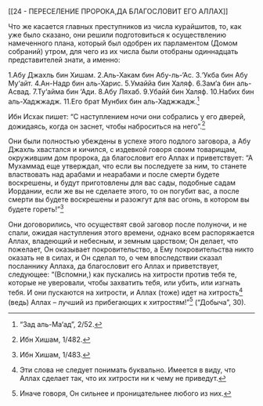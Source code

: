 [[24 - ПЕРЕСЕЛЕНИЕ ПРОРОКА,ДА БЛАГОСЛОВИТ ЕГО АЛЛАХ]]

Что же касается главных преступников из числа курайшитов, то, как уже было сказано, они решили подготовиться к осуществлению намеченного плана, который был одобрен их парламентом (Домом собраний) утром, для чего из их числа были отобраны одиннадцать представителей знати, а именно:

1.Абу Джахль бин Хишам.
2.Аль-Хакам бин Абу-ль-‘Ас.
3.‘Укба бин Абу Му‘айт.
4.Ан-Надр бин аль-Харис.
5.Умаййа бин Халяф.
6.Зам‘а бин аль-Асвад. 
7.Ту‘айма бин ‘Ади.
8.Абу Ляхаб.
9.Убайй бин Халяф.
10.Набих бин аль-Хаджжадж.
11.Его брат Мунбих бин аль-Хаджжадж.[^1]

Ибн Исхак пишет: “С наступлением ночи они собрались у его дверей, дожидаясь, когда он заснет, чтобы наброситься на него”.[^2]

Они были полностью убеждены в успехе этого подлого заговора, а Абу Джахль хвастался и кичился, с издевкой говоря своим товарищам, окружившим дом пророка, да благословит его Аллах и приветствует: “А Мухаммад еще утверждал, что если вы последуете за ним, то станете властвовать над арабами и неарабами и после смерти будете воскрешены, и будут приготовлены для вас сады, подобные садам Иордании, если же вы не сделаете этого, то он погубит вас, а после смерти вы будете воскрешены и разожгут для вас огонь, в котором вы будете гореть!”[^3]

Они договорились, что осуществят свой заговор после полуночи, и не спали, ожидая наступления этого времени, однако всем распоряжается Аллах, владеющий и небесным, и земным царством; Он делает, что пожелает, Он оказывает покровительство, а Ему покровительства никто оказать не в силах, и Он сделал то, о чем впоследствии сказал посланнику Аллаха, да благословит его Аллах и приветствует, следующее: “(Вспомни,) как пускались на хитрости против тебя те, которые не уверовали, чтобы захватить тебя, или убить, или изгнать тебя. И они пускаются на хитрости, и Аллах (тоже) идет на хитрость[^4] (ведь) Аллах – лучший из прибегающих к хитростям!”[^5] (“Добыча”, 30).

[^1]: “Зад аль-Ма‘ад”, 2/52.

[^2]: Ибн Хишам, 1/482.

[^3]: Ибн Хишам, 1/483.

[^4]: Эти слова не следует понимать буквально. Имеется в виду, что Аллах сделает так, что их хитрости ни к чему не приведут.

[^5]: Иначе говоря, Он сильнее и проницательнее любого из них.

